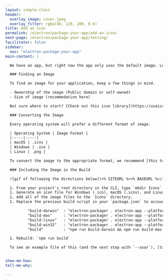 ```yaml
---
layout: simple-class
header:
  overlay_image: cover.jpeg
  overlay_filter: rgba(46, 129, 200, 0.6)
title: Add an Icon
permalink: /electron/package-your-app/add-an-icon/
next-page: /electron/package-your-app/testing/
facilitator: false
sidebar:
  nav: "electron-package-your-app"
main-content: |

  We have an app, but right now the app only uses the default image. Let's make it a specific, custom image.

  ### Finding an Image

  To find an image for your application, keep a few things in mind.

  - Ownership of the image (Public domain or self-owned)
  - Size of image (recommedation here)

  Not sure where to start? [Check out this icon library](https://useiconic.com/open)!

  ### Converting the Image

  Every operating system will prefer a different format of image.

  | Operating System | Image Format |
  |-----|-----|
  | macOS | .icns |
  | Windows | .ico |
  | Linux | .png |

  To convert the image to the appropriate format, we recommend [this tool](https://iconverticons.com/online/).

  ### Including the Image in the Build

  ![gif of following the directions below](<% SITEURL %><% BASEURL %>/images/gifs/electron/electron2-icon.gif)

  1. From your project's root directory in the CLI, type `mkdir Icons` to create a new Icons directory.
  1. Generate an icon file for Windows (.ico), macOS (.icns), and Linux (.png).
  1. Add all of the image files to the `Icons` directory.
  1. Replace the previous build script in your `package.json` to account for builds with different icons with the scripts below. In the example below, the app name is `electron-app`, and the icon name is `unicorn`. You can change that to match your own app and icon name.

          "build-darwin"  : "electron-packager . electron-app --platform=darwin --icon Icons/unicorn.icns --overwrite",
          "build-mas"     : "electron-packager . electron-app --platform=mas --icon Icons/unicorn.icns --overwrite",
          "build-linux"   : "electron-packager . electron-app --platform=linux --icon Icons/unicorn.png --overwrite",
          "build-win32"   : "electron-packager . electron-app --platform=win32 --icon Icons/unicorn.ico --overwrite",
          "build"         : "npm run build-darwin && npm run build-mas && npm run build-linux && npm run build-win32"

  1. Rebuild: `npm run build`

  To see an example file of this (and the next step with `--asar`), [take a peek at our example repository](https://github.com/githubschool/on-demand-electron-app/blob/master/package.json).


show-me-how:
tell-me-why:

---
```

